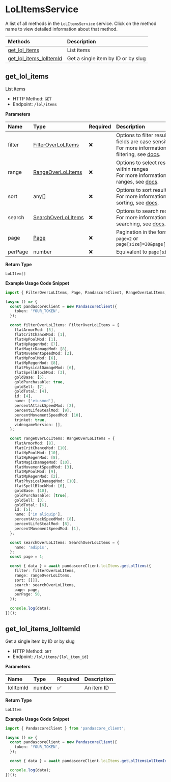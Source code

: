 # LoLItemsService

A list of all methods in the `LoLItemsService` service. Click on the method name to view detailed information about that method.

| Methods                                             | Description                        |
| :-------------------------------------------------- | :--------------------------------- |
| [get_lol_items](#get_lol_items)                     | List items                         |
| [get_lol_items_lolItemId](#get_lol_items_lolitemid) | Get a single item by ID or by slug |

## get_lol_items

List items

- HTTP Method: `GET`
- Endpoint: `/lol/items`

**Parameters**

| Name    | Type                                                  | Required | Description                                                                                                                                         |
| :------ | :---------------------------------------------------- | :------- | :-------------------------------------------------------------------------------------------------------------------------------------------------- |
| filter  | [FilterOverLoLItems](../models/FilterOverLoLItems.md) | ❌       | Options to filter results. String fields are case sensitive <br/>For more information on filtering, see [docs](/docs/filtering-and-sorting#filter). |
| range   | [RangeOverLoLItems](../models/RangeOverLoLItems.md)   | ❌       | Options to select results within ranges <br/>For more information on ranges, see [docs](/docs/filtering-and-sorting#range).                         |
| sort    | any[]                                                 | ❌       | Options to sort results <br/>For more information on sorting, see [docs](/docs/filtering-and-sorting#sort).                                         |
| search  | [SearchOverLoLItems](../models/SearchOverLoLItems.md) | ❌       | Options to search results <br/>For more information on searching, see [docs](/docs/filtering-and-sorting#search).                                   |
| page    | [Page](../models/Page.md)                             | ❌       | Pagination in the form of `page=2` or `page[size]=30&page[number]=2`                                                                                |
| perPage | number                                                | ❌       | Equivalent to `page[size]`                                                                                                                          |

**Return Type**

`LoLItem[]`

**Example Usage Code Snippet**

```typescript
import { FilterOverLoLItems, Page, PandascoreClient, RangeOverLoLItems, SearchOverLoLItems } from 'pandascore_client';

(async () => {
  const pandascoreClient = new PandascoreClient({
    token: 'YOUR_TOKEN',
  });

  const filterOverLoLItems: FilterOverLoLItems = {
    flatArmorMod: [5],
    flatCritChanceMod: [1],
    flatHpPoolMod: [1],
    flatHpRegenMod: [7],
    flatMagicDamageMod: [8],
    flatMovementSpeedMod: [2],
    flatMpPoolMod: [6],
    flatMpRegenMod: [8],
    flatPhysicalDamageMod: [6],
    flatSpellBlockMod: [3],
    goldBase: [5],
    goldPurchasable: true,
    goldSell: [7],
    goldTotal: [4],
    id: [4],
    name: ['eiusmod'],
    percentAttackSpeedMod: [2],
    percentLifeStealMod: [9],
    percentMovementSpeedMod: [10],
    trinket: true,
    videogameVersion: [],
  };

  const rangeOverLoLItems: RangeOverLoLItems = {
    flatArmorMod: [8],
    flatCritChanceMod: [10],
    flatHpPoolMod: [10],
    flatHpRegenMod: [8],
    flatMagicDamageMod: [10],
    flatMovementSpeedMod: [3],
    flatMpPoolMod: [9],
    flatMpRegenMod: [2],
    flatPhysicalDamageMod: [10],
    flatSpellBlockMod: [6],
    goldBase: [10],
    goldPurchasable: [true],
    goldSell: [3],
    goldTotal: [6],
    id: [5],
    name: ['in aliquip'],
    percentAttackSpeedMod: [8],
    percentLifeStealMod: [8],
    percentMovementSpeedMod: [1],
  };

  const searchOverLoLItems: SearchOverLoLItems = {
    name: 'adipis',
  };
  const page = 1;

  const { data } = await pandascoreClient.loLItems.getLolItems({
    filter: filterOverLoLItems,
    range: rangeOverLoLItems,
    sort: [[]],
    search: searchOverLoLItems,
    page: page,
    perPage: 50,
  });

  console.log(data);
})();
```

## get_lol_items_lolItemId

Get a single item by ID or by slug

- HTTP Method: `GET`
- Endpoint: `/lol/items/{lol_item_id}`

**Parameters**

| Name      | Type   | Required | Description |
| :-------- | :----- | :------- | :---------- |
| lolItemId | number | ✅       | An item ID  |

**Return Type**

`LoLItem`

**Example Usage Code Snippet**

```typescript
import { PandascoreClient } from 'pandascore_client';

(async () => {
  const pandascoreClient = new PandascoreClient({
    token: 'YOUR_TOKEN',
  });

  const { data } = await pandascoreClient.loLItems.getLolItemsLolItemId(3);

  console.log(data);
})();
```

<!-- This file was generated by liblab | https://liblab.com/ -->
